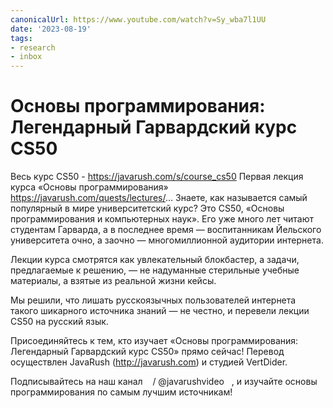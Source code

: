 ```yaml
---
canonicalUrl: https://www.youtube.com/watch?v=Sy_wba7l1UU
date: '2023-08-19'
tags:
- research
- inbox
---
```


# Основы программирования: Легендарный Гарвардский курс CS50

Весь курс CS50 - https://javarush.com/s/course_cs50
Первая лекция курса «Основы программирования» https://javarush.com/quests/lectures/...
Знаете, как называется самый популярный в мире университетский курс? Это CS50, «Основы программирования и компьютерных наук». Его уже много лет читают студентам Гарварда, а в последнее время — воспитанникам Йельского университета очно, а заочно — многомиллионной аудитории интернета.

Лекции курса смотрятся как увлекательный блокбастер, а задачи, предлагаемые к решению, — не надуманные стерильные учебные материалы, а взятые из реальной жизни кейсы.

Мы решили, что лишать русскоязычных пользователей интернета такого шикарного источника знаний — не честно, и перевели лекции CS50 на русский язык.

Присоединяйтесь к тем, кто изучает «Основы программирования: Легендарный Гарвардский курс CS50» прямо сейчас!
Перевод осуществлен JavaRush (http://javarush.com) и студией VertDider.

Подписывайтесь на наш канал    / @javarushvideo   , и изучайте основы программирования по самым лучшим источникам!